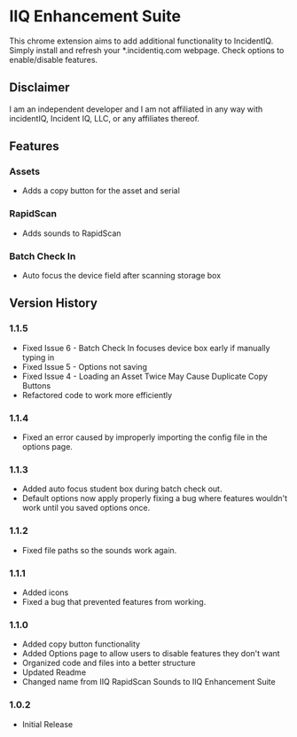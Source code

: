 # IIQ Enhancement Suite
This chrome extension aims to add additional functionality to IncidentIQ. Simply install and refresh your *.incidentiq.com webpage. Check options to enable/disable features.

## Disclaimer
I am an independent developer and I am not affiliated in any way with incidentIQ, Incident IQ, LLC, or any affiliates thereof.

## Features
### Assets
- Adds a copy button for the asset and serial
### RapidScan
- Adds sounds to RapidScan
### Batch Check In
- Auto focus the device field after scanning storage box

## Version History
### 1.1.5
- Fixed Issue 6 - Batch Check In focuses device box early if manually typing in
- Fixed Issue 5 - Options not saving
- Fixed Issue 4 - Loading an Asset Twice May Cause Duplicate Copy Buttons
- Refactored code to work more efficiently
### 1.1.4
- Fixed an error caused by improperly importing the config file in the options page.
### 1.1.3
- Added auto focus student box during batch check out.
- Default options now apply properly fixing a bug where features wouldn't work until you saved options once.
### 1.1.2
- Fixed file paths so the sounds work again.
### 1.1.1
- Added icons
- Fixed a bug that prevented features from working.
### 1.1.0
- Added copy button functionality
- Added Options page to allow users to disable features they don't want
- Organized code and files into a better structure
- Updated Readme
- Changed name from IIQ RapidScan Sounds to IIQ Enhancement Suite
### 1.0.2
- Initial Release